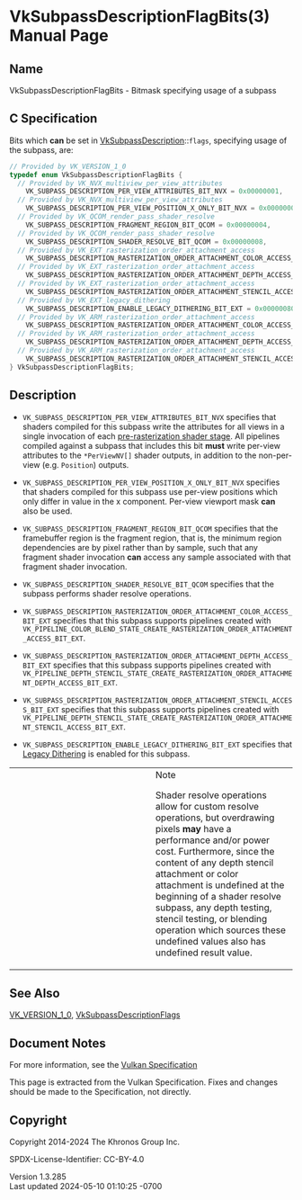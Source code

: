 # VkSubpassDescriptionFlagBits(3) Manual Page

## Name

VkSubpassDescriptionFlagBits - Bitmask specifying usage of a subpass



## <a href="#_c_specification" class="anchor"></a>C Specification

Bits which **can** be set in
[VkSubpassDescription](https://registry.khronos.org/vulkan/specs/1.3-extensions/man/html/VkSubpassDescription.html)::`flags`, specifying
usage of the subpass, are:

``` c
// Provided by VK_VERSION_1_0
typedef enum VkSubpassDescriptionFlagBits {
  // Provided by VK_NVX_multiview_per_view_attributes
    VK_SUBPASS_DESCRIPTION_PER_VIEW_ATTRIBUTES_BIT_NVX = 0x00000001,
  // Provided by VK_NVX_multiview_per_view_attributes
    VK_SUBPASS_DESCRIPTION_PER_VIEW_POSITION_X_ONLY_BIT_NVX = 0x00000002,
  // Provided by VK_QCOM_render_pass_shader_resolve
    VK_SUBPASS_DESCRIPTION_FRAGMENT_REGION_BIT_QCOM = 0x00000004,
  // Provided by VK_QCOM_render_pass_shader_resolve
    VK_SUBPASS_DESCRIPTION_SHADER_RESOLVE_BIT_QCOM = 0x00000008,
  // Provided by VK_EXT_rasterization_order_attachment_access
    VK_SUBPASS_DESCRIPTION_RASTERIZATION_ORDER_ATTACHMENT_COLOR_ACCESS_BIT_EXT = 0x00000010,
  // Provided by VK_EXT_rasterization_order_attachment_access
    VK_SUBPASS_DESCRIPTION_RASTERIZATION_ORDER_ATTACHMENT_DEPTH_ACCESS_BIT_EXT = 0x00000020,
  // Provided by VK_EXT_rasterization_order_attachment_access
    VK_SUBPASS_DESCRIPTION_RASTERIZATION_ORDER_ATTACHMENT_STENCIL_ACCESS_BIT_EXT = 0x00000040,
  // Provided by VK_EXT_legacy_dithering
    VK_SUBPASS_DESCRIPTION_ENABLE_LEGACY_DITHERING_BIT_EXT = 0x00000080,
  // Provided by VK_ARM_rasterization_order_attachment_access
    VK_SUBPASS_DESCRIPTION_RASTERIZATION_ORDER_ATTACHMENT_COLOR_ACCESS_BIT_ARM = VK_SUBPASS_DESCRIPTION_RASTERIZATION_ORDER_ATTACHMENT_COLOR_ACCESS_BIT_EXT,
  // Provided by VK_ARM_rasterization_order_attachment_access
    VK_SUBPASS_DESCRIPTION_RASTERIZATION_ORDER_ATTACHMENT_DEPTH_ACCESS_BIT_ARM = VK_SUBPASS_DESCRIPTION_RASTERIZATION_ORDER_ATTACHMENT_DEPTH_ACCESS_BIT_EXT,
  // Provided by VK_ARM_rasterization_order_attachment_access
    VK_SUBPASS_DESCRIPTION_RASTERIZATION_ORDER_ATTACHMENT_STENCIL_ACCESS_BIT_ARM = VK_SUBPASS_DESCRIPTION_RASTERIZATION_ORDER_ATTACHMENT_STENCIL_ACCESS_BIT_EXT,
} VkSubpassDescriptionFlagBits;
```

## <a href="#_description" class="anchor"></a>Description

- `VK_SUBPASS_DESCRIPTION_PER_VIEW_ATTRIBUTES_BIT_NVX` specifies that
  shaders compiled for this subpass write the attributes for all views
  in a single invocation of each <a
  href="https://registry.khronos.org/vulkan/specs/1.3-extensions/html/vkspec.html#pipelines-graphics-subsets-pre-rasterization"
  target="_blank" rel="noopener">pre-rasterization shader stage</a>. All
  pipelines compiled against a subpass that includes this bit **must**
  write per-view attributes to the `*PerViewNV[]` shader outputs, in
  addition to the non-per-view (e.g. `Position`) outputs.

- `VK_SUBPASS_DESCRIPTION_PER_VIEW_POSITION_X_ONLY_BIT_NVX` specifies
  that shaders compiled for this subpass use per-view positions which
  only differ in value in the x component. Per-view viewport mask
  **can** also be used.

- `VK_SUBPASS_DESCRIPTION_FRAGMENT_REGION_BIT_QCOM` specifies that the
  framebuffer region is the fragment region, that is, the minimum region
  dependencies are by pixel rather than by sample, such that any
  fragment shader invocation **can** access any sample associated with
  that fragment shader invocation.

- `VK_SUBPASS_DESCRIPTION_SHADER_RESOLVE_BIT_QCOM` specifies that the
  subpass performs shader resolve operations.

- `VK_SUBPASS_DESCRIPTION_RASTERIZATION_ORDER_ATTACHMENT_COLOR_ACCESS_BIT_EXT`
  specifies that this subpass supports pipelines created with
  `VK_PIPELINE_COLOR_BLEND_STATE_CREATE_RASTERIZATION_ORDER_ATTACHMENT_ACCESS_BIT_EXT`.

- `VK_SUBPASS_DESCRIPTION_RASTERIZATION_ORDER_ATTACHMENT_DEPTH_ACCESS_BIT_EXT`
  specifies that this subpass supports pipelines created with
  `VK_PIPELINE_DEPTH_STENCIL_STATE_CREATE_RASTERIZATION_ORDER_ATTACHMENT_DEPTH_ACCESS_BIT_EXT`.

- `VK_SUBPASS_DESCRIPTION_RASTERIZATION_ORDER_ATTACHMENT_STENCIL_ACCESS_BIT_EXT`
  specifies that this subpass supports pipelines created with
  `VK_PIPELINE_DEPTH_STENCIL_STATE_CREATE_RASTERIZATION_ORDER_ATTACHMENT_STENCIL_ACCESS_BIT_EXT`.

- `VK_SUBPASS_DESCRIPTION_ENABLE_LEGACY_DITHERING_BIT_EXT` specifies
  that <a
  href="https://registry.khronos.org/vulkan/specs/1.3-extensions/html/vkspec.html#interfaces-legacy-dithering"
  target="_blank" rel="noopener">Legacy Dithering</a> is enabled for
  this subpass.

<table>
<colgroup>
<col style="width: 50%" />
<col style="width: 50%" />
</colgroup>
<tbody>
<tr class="odd">
<td class="icon"><em></em></td>
<td class="content">Note
<p>Shader resolve operations allow for custom resolve operations, but
overdrawing pixels <strong>may</strong> have a performance and/or power
cost. Furthermore, since the content of any depth stencil attachment or
color attachment is undefined at the beginning of a shader resolve
subpass, any depth testing, stencil testing, or blending operation which
sources these undefined values also has undefined result value.</p></td>
</tr>
</tbody>
</table>

## <a href="#_see_also" class="anchor"></a>See Also

[VK_VERSION_1_0](https://registry.khronos.org/vulkan/specs/1.3-extensions/man/html/VK_VERSION_1_0.html),
[VkSubpassDescriptionFlags](https://registry.khronos.org/vulkan/specs/1.3-extensions/man/html/VkSubpassDescriptionFlags.html)

## <a href="#_document_notes" class="anchor"></a>Document Notes

For more information, see the <a
href="https://registry.khronos.org/vulkan/specs/1.3-extensions/html/vkspec.html#VkSubpassDescriptionFlagBits"
target="_blank" rel="noopener">Vulkan Specification</a>

This page is extracted from the Vulkan Specification. Fixes and changes
should be made to the Specification, not directly.

## <a href="#_copyright" class="anchor"></a>Copyright

Copyright 2014-2024 The Khronos Group Inc.

SPDX-License-Identifier: CC-BY-4.0

Version 1.3.285  
Last updated 2024-05-10 01:10:25 -0700
